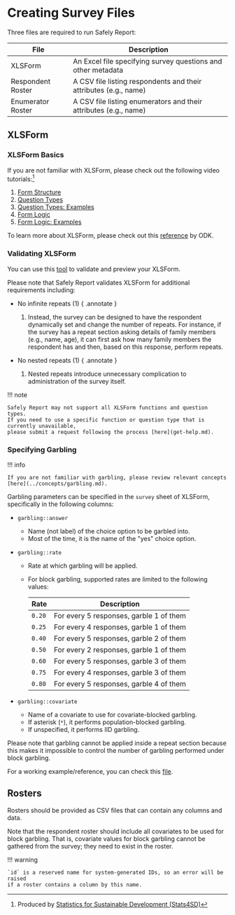 # Creating Survey Files

Three files are required to run Safely Report:

| File                | Description                                                        |
| ------------------- | ------------------------------------------------------------------ |
| XLSForm             | An Excel file specifying survey questions and other metadata       |
| Respondent Roster   | A CSV file listing respondents and their attributes (e.g., name)   |
| Enumerator Roster   | A CSV file listing enumerators and their attributes (e.g., name)   |

## XLSForm

### XLSForm Basics

If you are not familiar with XLSForm, please check out the following video tutorials:[^1]

1. [Form Structure](https://youtu.be/V_IAzwoXwyk?si=rgQwu_OmybwzhRPH)
2. [Question Types](https://youtu.be/YSTaKmtkFBw?si=NvYKJCYPLLVeEvby)
3. [Question Types: Examples](https://youtu.be/92Tyurcntwg?si=GmmunmD8U5wTHdZ9)
4. [Form Logic](https://youtu.be/d8q0XtxT0Uk?si=AacqbrjU5jEYDB_P)
5. [Form Logic: Examples](https://youtu.be/91G8z0ggOBM?si=UaHaLrs627tBsa7D)

To learn more about XLSForm, please check out this [reference](https://docs.getodk.org/xlsform/) by ODK.

### Validating XLSForm

You can use this [tool](https://getodk.org/xlsform/) to validate and preview your XLSForm.

Please note that Safely Report validates XLSForm for additional requirements including:

- No infinite repeats (1)
    { .annotate }

    1.  Instead, the survey can be designed to have the respondent dynamically set and change
        the number of repeats. For instance, if the survey has a repeat section asking details
        of family members (e.g., name, age), it can first ask how many family members
        the respondent has and then, based on this response, perform repeats.

- No nested repeats (1)
    { .annotate }

    1.  Nested repeats introduce unnecessary complication to administration of the survey itself.

!!! note

    Safely Report may not support all XLSForm functions and question types.
    If you need to use a specific function or question type that is currently unavailable,
    please submit a request following the process [here](get-help.md).

### Specifying Garbling

!!! info

    If you are not familiar with garbling, please review relevant concepts [here](../concepts/garbling.md).

Garbling parameters can be specified in the `survey` sheet of XLSForm, specifically in the following columns:

- `garbling::answer`
    - Name (not label) of the choice option to be garbled into.
    - Most of the time, it is the name of the "yes" choice option.

- `garbling::rate`
    - Rate at which garbling will be applied.
    - For block garbling, supported rates are limited to the following values:

        | Rate   | Description                               |
        | ------ | ----------------------------------------- |
        | `0.20` | For every 5 responses, garble 1 of them   |
        | `0.25` | For every 4 responses, garble 1 of them   |
        | `0.40` | For every 5 responses, garble 2 of them   |
        | `0.50` | For every 2 responses, garble 1 of them   |
        | `0.60` | For every 5 responses, garble 3 of them   |
        | `0.75` | For every 4 responses, garble 3 of them   |
        | `0.80` | For every 5 responses, garble 4 of them   |

- `garbling::covariate`
    - Name of a covariate to use for covariate-blocked garbling.
    - If asterisk (`*`), it performs population-blocked garbling.
    - If unspecified, it performs IID garbling.

Please note that garbling cannot be applied inside a repeat section because this makes it
impossible to control the number of garbling performed under block garbling.

For a working example/reference, you can check this
[file](https://github.com/princeton-ddss/safely-report/raw/dev/tests/data/stats4sd_example_xlsform_adapted.xlsx).

## Rosters

Rosters should be provided as CSV files that can contain any columns and data.

Note that the respondent roster should include all covariates to be used for block garbling.
That is, covariate values for block garbling cannot be gathered from the survey;
they need to exist in the roster.

!!! warning

    `id` is a reserved name for system-generated IDs, so an error will be raised
    if a roster contains a column by this name.

[^1]: Produced by [Statistics for Sustainable Development (Stats4SD)](https://stats4sd.org/collections/29)
